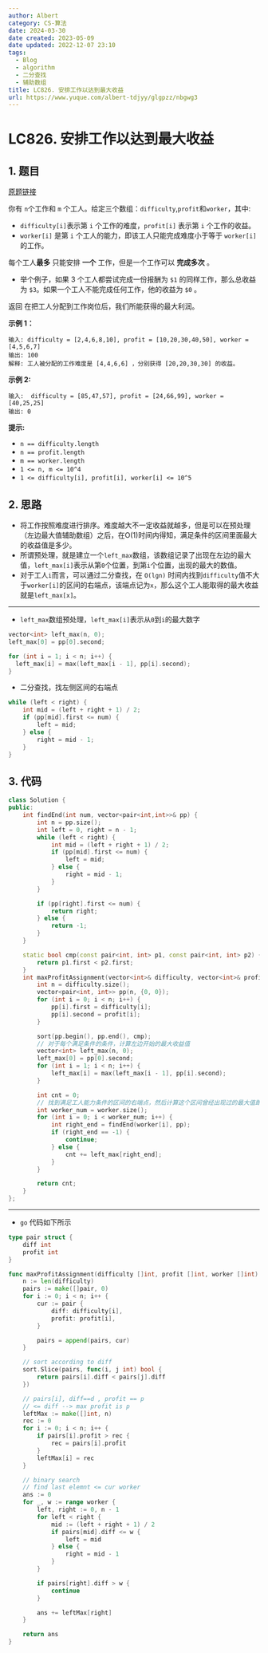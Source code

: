 ```yaml
---
author: Albert
category: CS-算法
date: 2024-03-30
date created: 2023-05-09
date updated: 2022-12-07 23:10
tags:
  - Blog
  - algorithm
  - 二分查找
  - 辅助数组
title: LC826. 安排工作以达到最大收益
url: https://www.yuque.com/albert-tdjyy/glgpzz/nbgwg3
---
```


# LC826. 安排工作以达到最大收益

## 1. 题目

[原题链接](https://leetcode.cn/problems/most-profit-assigning-work/)

你有 `n`个工作和 `m` 个工人。给定三个数组：`difficulty`,`profit`和`worker`，其中:

- `difficulty[i]`表示第 `i` 个工作的难度，`profit[i]` 表示第 `i` 个工作的收益。
- `worker[i]` 是第 `i` 个工人的能力，即该工人只能完成难度小于等于 `worker[i]` 的工作。

每个工人**最多**  只能安排 **一个**  工作，但是一个工作可以 **完成多次**  。

- 举个例子，如果 3 个工人都尝试完成一份报酬为 `$1` 的同样工作，那么总收益为 `$3`。如果一个工人不能完成任何工作，他的收益为 `$0` 。

返回 在把工人分配到工作岗位后，我们所能获得的最大利润。

**示例 1：** 

```
输入: difficulty = [2,4,6,8,10], profit = [10,20,30,40,50], worker = [4,5,6,7]
输出: 100 
解释: 工人被分配的工作难度是 [4,4,6,6] ，分别获得 [20,20,30,30] 的收益。
```

**示例 2:** 

```
输入:  difficulty = [85,47,57], profit = [24,66,99], worker = [40,25,25]
输出: 0
```

**提示:** 

- `n == difficulty.length`
- `n == profit.length`
- `m == worker.length`
- `1 <= n, m <= 10^4`
- `1 <= difficulty[i], profit[i], worker[i] <= 10^5` 

## 2. 思路

- 将工作按照难度进行排序。难度越大不一定收益就越多，但是可以在预处理（左边最大值辅助数组）之后，在O(1)时间内得知，满足条件的区间里面最大的收益值是多少。
- 所谓预处理，就是建立一个`left_max`数组，该数组记录了出现在左边的最大值，`left_max[i]`表示从第`0`个位置，到第`i`个位置，出现的最大的数值。
- 对于工人`i`而言，可以通过二分查找，在 `O(lgn)` 时间内找到`difficulty`值不大于`worker[i]`的区间的右端点，该端点记为`x`，那么这个工人能取得的最大收益就是`left_max[x]`。

---

- `left_max`数组预处理，`left_max[i]`表示从`0`到`i`的最大数字

```cpp
vector<int> left_max(n, 0);
left_max[0] = pp[0].second;

for (int i = 1; i < n; i++) {
  left_max[i] = max(left_max[i - 1], pp[i].second);
}
```

- 二分查找，找左侧区间的右端点

```cpp
while (left < right) {
    int mid = (left + right + 1) / 2;
    if (pp[mid].first <= num) {
        left = mid;
    } else {
        right = mid - 1;
    }
}
```

## 3. 代码

```cpp
class Solution {
public:
    int findEnd(int num, vector<pair<int,int>>& pp) {
        int n = pp.size();
        int left = 0, right = n - 1;
        while (left < right) {
            int mid = (left + right + 1) / 2;
            if (pp[mid].first <= num) {
                left = mid;
            } else {
                right = mid - 1;
            }
        }

        if (pp[right].first <= num) {
            return right;
        } else {
            return -1;
        }
    }

    static bool cmp(const pair<int, int> p1, const pair<int, int> p2) {
        return p1.first < p2.first;
    }
    int maxProfitAssignment(vector<int>& difficulty, vector<int>& profit, vector<int>& worker) {
        int n = difficulty.size();
        vector<pair<int, int>> pp(n, {0, 0});
        for (int i = 0; i < n; i++) {
            pp[i].first = difficulty[i];
            pp[i].second = profit[i];
        }

        sort(pp.begin(), pp.end(), cmp);
        // 对于每个满足条件的条件，计算左边开始的最大收益值
        vector<int> left_max(n, 0);
        left_max[0] = pp[0].second;
        for (int i = 1; i < n; i++) {
            left_max[i] = max(left_max[i - 1], pp[i].second);
        }

        int cnt = 0;
        // 找到满足工人能力条件的区间的右端点，然后计算这个区间曾经出现过的最大值即可
        int worker_num = worker.size();
        for (int i = 0; i < worker_num; i++) {
            int right_end = findEnd(worker[i], pp);
            if (right_end == -1) {
                continue;
            } else {
                cnt += left_max[right_end];
            }
        }

        return cnt;
    }
};
```

---

- `go` 代码如下所示

```go
type pair struct {
    diff int
    profit int
}

func maxProfitAssignment(difficulty []int, profit []int, worker []int) int {
    n := len(difficulty)
    pairs := make([]pair, 0)
    for i := 0; i < n; i++ {
        cur := pair {
            diff: difficulty[i],
            profit: profit[i],
        }

        pairs = append(pairs, cur)
    }

    // sort according to diff
    sort.Slice(pairs, func(i, j int) bool {
        return pairs[i].diff < pairs[j].diff
    })

    // pairs[i], diff==d , profit == p
    // <= diff --> max profit is p
    leftMax := make([]int, n)
    rec := 0
    for i := 0; i < n; i++ {
        if pairs[i].profit > rec {
            rec = pairs[i].profit
        }
        leftMax[i] = rec
    }

    // binary search
    // find last elemnt <= cur worker
    ans := 0
    for _, w := range worker {
        left, right := 0, n - 1
        for left < right {
            mid := (left + right + 1) / 2
            if pairs[mid].diff <= w {
                left = mid
            } else {
                right = mid - 1
            }
        }

        if pairs[right].diff > w {
            continue
        }

        ans += leftMax[right]
    }

    return ans
}
```